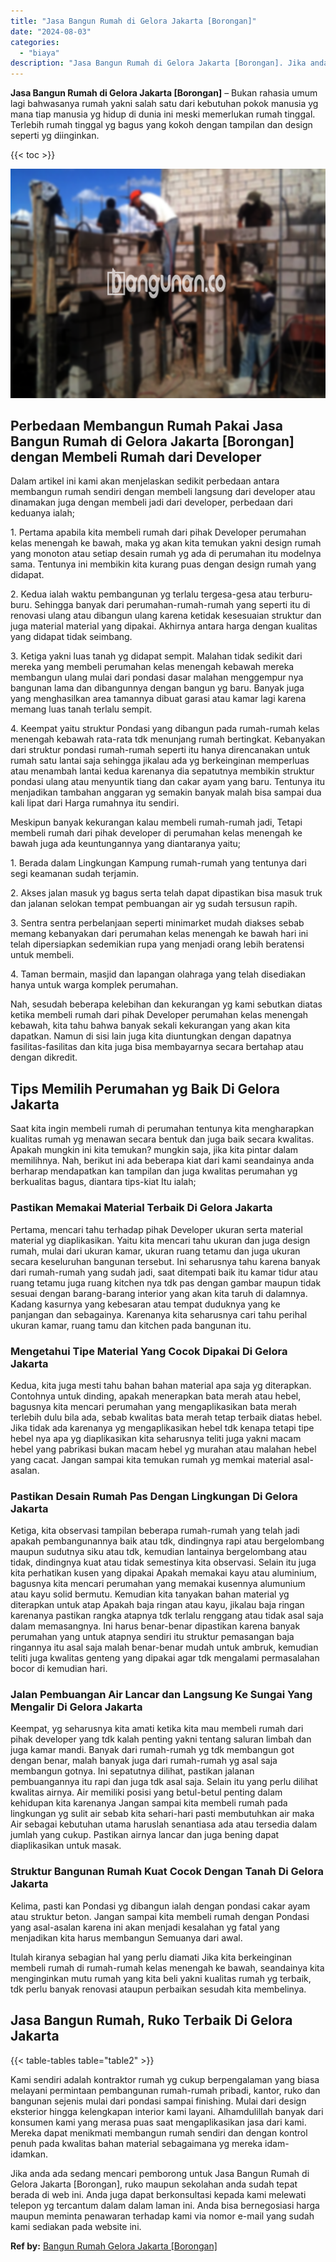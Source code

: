 ```yaml
---
title: "Jasa Bangun Rumah di Gelora Jakarta [Borongan]"
date: "2024-08-03"
categories: 
  - "biaya"
description: "Jasa Bangun Rumah di Gelora Jakarta [Borongan]. Jika anda ada sedang mencari pemborong untuk Jasa Bangun Rumah di Gelora Jakarta [Borongan], ruko maupun se..."
---
```


**Jasa Bangun Rumah di Gelora Jakarta \[Borongan\]** – Bukan rahasia umum lagi bahwasanya rumah yakni salah satu dari kebutuhan pokok manusia yg mana tiap manusia yg hidup di dunia ini meski memerlukan rumah tinggal. Terlebih rumah tinggal yg bagus yang kokoh dengan tampilan dan design seperti yg diinginkan.

{{< toc >}}

![Jasa Bangun Rumah di Gelora Jakarta [Borongan]](/images/borong-bangunan-42.png)

## Perbedaan Membangun Rumah Pakai Jasa Bangun Rumah di Gelora Jakarta \[Borongan\] dengan Membeli Rumah dari Developer

Dalam artikel ini kami akan menjelaskan sedikit perbedaan antara membangun rumah sendiri dengan membeli langsung dari developer atau dinamakan juga dengan membeli jadi dari developer, perbedaan dari keduanya ialah;

1\. Pertama apabila kita membeli rumah dari pihak Developer perumahan kelas menengah ke bawah, maka yg akan kita temukan yakni design rumah yang monoton atau setiap desain rumah yg ada di perumahan itu modelnya sama. Tentunya ini membikin kita kurang puas dengan design rumah yang didapat.

2\. Kedua ialah waktu pembangunan yg terlalu tergesa-gesa atau terburu-buru. Sehingga banyak dari perumahan-rumah-rumah yang seperti itu di renovasi ulang atau dibangun ulang karena ketidak kesesuaian struktur dan juga material material yang dipakai. Akhirnya antara harga dengan kualitas yang didapat tidak seimbang.

3\. Ketiga yakni luas tanah yg didapat sempit. Malahan tidak sedikit dari mereka yang membeli perumahan kelas menengah kebawah mereka membangun ulang mulai dari pondasi dasar malahan menggempur nya bangunan lama dan dibangunnya dengan bangun yg baru. Banyak juga yang menghasilkan area tamannya dibuat garasi atau kamar lagi karena memang luas tanah terlalu sempit.

4\. Keempat yaitu struktur Pondasi yang dibangun pada rumah-rumah kelas menengah kebawah rata-rata tdk menunjang rumah bertingkat. Kebanyakan dari struktur pondasi rumah-rumah seperti itu hanya direncanakan untuk rumah satu lantai saja sehingga jikalau ada yg berkeinginan memperluas atau menambah lantai kedua karenanya dia sepatutnya membikin struktur pondasi ulang atau menyuntik tiang dan cakar ayam yang baru. Tentunya itu menjadikan tambahan anggaran yg semakin banyak malah bisa sampai dua kali lipat dari Harga rumahnya itu sendiri.

Meskipun banyak kekurangan kalau membeli rumah-rumah jadi, Tetapi membeli rumah dari pihak developer di perumahan kelas menengah ke bawah juga ada keuntungannya yang diantaranya yaitu;

1\. Berada dalam Lingkungan Kampung rumah-rumah yang tentunya dari segi keamanan sudah terjamin.

2\. Akses jalan masuk yg bagus serta telah dapat dipastikan bisa masuk truk dan jalanan selokan tempat pembuangan air yg sudah tersusun rapih.

3\. Sentra sentra perbelanjaan seperti minimarket mudah diakses sebab memang kebanyakan dari perumahan kelas menengah ke bawah hari ini telah dipersiapkan sedemikian rupa yang menjadi orang lebih beratensi untuk membeli.

4\. Taman bermain, masjid dan lapangan olahraga yang telah disediakan hanya untuk warga komplek perumahan.

Nah, sesudah beberapa kelebihan dan kekurangan yg kami sebutkan diatas ketika membeli rumah dari pihak Developer perumahan kelas menengah kebawah, kita tahu bahwa banyak sekali kekurangan yang akan kita dapatkan. Namun di sisi lain juga kita diuntungkan dengan dapatnya fasilitas-fasilitas dan kita juga bisa membayarnya secara bertahap atau dengan dikredit.

## Tips Memilih Perumahan yg Baik Di Gelora Jakarta

Saat kita ingin membeli rumah di perumahan tentunya kita mengharapkan kualitas rumah yg menawan secara bentuk dan juga baik secara kwalitas. Apakah mungkin ini kita temukan? mungkin saja, jika kita pintar dalam memilihnya. Nah, berikut ini ada beberapa kiat dari kami seandainya anda berharap mendapatkan kan tampilan dan juga kwalitas perumahan yg berkualitas bagus, diantara tips-kiat Itu ialah;

### Pastikan Memakai Material Terbaik Di Gelora Jakarta

Pertama, mencari tahu terhadap pihak Developer ukuran serta material material yg diaplikasikan. Yaitu kita mencari tahu ukuran dan juga design rumah, mulai dari ukuran kamar, ukuran ruang tetamu dan juga ukuran secara keseluruhan bangunan tersebut. Ini seharusnya tahu karena banyak dari rumah-rumah yang sudah jadi, saat ditempati baik itu kamar tidur atau ruang tetamu juga ruang kitchen nya tdk pas dengan gambar maupun tidak sesuai dengan barang-barang interior yang akan kita taruh di dalamnya. Kadang kasurnya yang kebesaran atau tempat duduknya yang ke panjangan dan sebagainya. Karenanya kita seharusnya cari tahu perihal ukuran kamar, ruang tamu dan kitchen pada bangunan itu.

### Mengetahui Tipe Material Yang Cocok Dipakai Di Gelora Jakarta

Kedua, kita juga mesti tahu bahan bahan material apa saja yg diterapkan. Contohnya untuk dinding, apakah menerapkan bata merah atau hebel, bagusnya kita mencari perumahan yang mengaplikasikan bata merah terlebih dulu bila ada, sebab kwalitas bata merah tetap terbaik diatas hebel. Jika tidak ada karenanya yg mengaplikasikan hebel tdk kenapa tetapi tipe hebel nya apa yg diaplikasikan kita seharusnya teliti juga yakni macam hebel yang pabrikasi bukan macam hebel yg murahan atau malahan hebel yang cacat. Jangan sampai kita temukan rumah yg memkai material asal-asalan.

### Pastikan Desain Rumah Pas Dengan Lingkungan Di Gelora Jakarta

Ketiga, kita observasi tampilan beberapa rumah-rumah yang telah jadi apakah pembangunannya baik atau tdk, dindingnya rapi atau bergelombang maupun sudutnya siku atau tdk, kemudian lantainya bergelombang atau tidak, dindingnya kuat atau tidak semestinya kita observasi. Selain itu juga kita perhatikan kusen yang dipakai Apakah memakai kayu atau aluminium, bagusnya kita mencari perumahan yang memakai kusennya alumunium atau kayu solid bermutu. Kemudian kita tanyakan bahan material yg diterapkan untuk atap Apakah baja ringan atau kayu, jikalau baja ringan karenanya pastikan rangka atapnya tdk terlalu renggang atau tidak asal saja dalam memasangnya. Ini harus benar-benar dipastikan karena banyak perumahan yang untuk atapnya sendiri itu struktur pemasangan baja ringannya itu asal saja malah benar-benar mudah untuk ambruk, kemudian teliti juga kwalitas genteng yang dipakai agar tdk mengalami permasalahan bocor di kemudian hari.

### Jalan Pembuangan Air Lancar dan Langsung Ke Sungai Yang Mengalir Di Gelora Jakarta

Keempat, yg seharusnya kita amati ketika kita mau membeli rumah dari pihak developer yang tdk kalah penting yakni tentang saluran limbah dan juga kamar mandi. Banyak dari rumah-rumah yg tdk membangun got dengan benar, malah banyak juga dari rumah-rumah yg asal saja membangun gotnya. Ini sepatutnya dilihat, pastikan jalanan pembuangannya itu rapi dan juga tdk asal saja. Selain itu yang perlu dilihat kwalitas airnya. Air memiliki posisi yang betul-betul penting dalam kehidupan kita karenanya Jangan sampai kita membeli rumah pada lingkungan yg sulit air sebab kita sehari-hari pasti membutuhkan air maka Air sebagai kebutuhan utama haruslah senantiasa ada atau tersedia dalam jumlah yang cukup. Pastikan airnya lancar dan juga bening dapat diaplikasikan untuk masak.

### Struktur Bangunan Rumah Kuat Cocok Dengan Tanah Di Gelora Jakarta

Kelima, pasti kan Pondasi yg dibangun ialah dengan pondasi cakar ayam atau struktur beton. Jangan sampai kita membeli rumah dengan Pondasi yang asal-asalan karena ini akan menjadi kesalahan yg fatal yang menjadikan kita harus membangun Semuanya dari awal.

Itulah kiranya sebagian hal yang perlu diamati Jika kita berkeinginan membeli rumah di rumah-rumah kelas menengah ke bawah, seandainya kita menginginkan mutu rumah yang kita beli yakni kualitas rumah yg terbaik, tdk perlu banyak renovasi ataupun perbaikan sesudah kita membelinya.

## Jasa Bangun Rumah, Ruko Terbaik Di Gelora Jakarta

{{< table-tables table="table2" >}}

Kami sendiri adalah kontraktor rumah yg cukup berpengalaman yang biasa melayani permintaan pembangunan rumah-rumah pribadi, kantor, ruko dan bangunan sejenis mulai dari pondasi sampai finishing. Mulai dari design eksterior hingga kelengkapan interior kami layani. Alhamdulillah banyak dari konsumen kami yang merasa puas saat mengaplikasikan jasa dari kami. Mereka dapat menikmati membangun rumah sendiri dan dengan kontrol penuh pada kwalitas bahan material sebagaimana yg mereka idam-idamkan.

Jika anda ada sedang mencari pemborong untuk Jasa Bangun Rumah di Gelora Jakarta \[Borongan\], ruko maupun sekolahan anda sudah tepat berada di web ini. Anda juga dapat berkonsultasi kepada kami melewati telepon yg tercantum dalam dalam laman ini. Anda bisa bernegosiasi harga maupun meminta penawaran terhadap kami via nomor e-mail yang sudah kami sediakan pada website ini.

**Ref by:** [Bangun Rumah Gelora Jakarta [Borongan]](https://id.wikipedia.org/wiki/Bangun)
